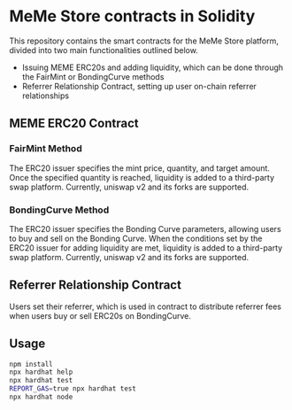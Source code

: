# MeMe Store contracts in Solidity

This repository contains the smart contracts for the MeMe Store platform, divided into two main functionalities outlined below.

- Issuing MEME ERC20s and adding liquidity, which can be done through the FairMint or BondingCurve methods
- Referrer Relationship Contract, setting up user on-chain referrer relationships

## MEME ERC20 Contract

### FairMint Method

The ERC20 issuer specifies the mint price, quantity, and target amount.
Once the specified quantity is reached, liquidity is added to a third-party swap platform. Currently, uniswap v2 and its forks are supported.

### BondingCurve Method

The ERC20 issuer specifies the Bonding Curve parameters, allowing users to buy and sell on the Bonding Curve.
When the conditions set by the ERC20 issuer for adding liquidity are met, liquidity is added to a third-party swap platform. Currently, uniswap v2 and its forks are supported.

## Referrer Relationship Contract
Users set their referrer, which is used in contract to distribute referrer fees when users buy or sell ERC20s on BondingCurve.

## Usage

```bash
npm install
npx hardhat help
npx hardhat test
REPORT_GAS=true npx hardhat test
npx hardhat node
```
